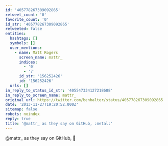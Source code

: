 ```yaml
---
id: '405778267309092865'
retweet_count: '0'
favorite_count: '0'
id_str: '405778267309092865'
retweeted: false
entities:
  hashtags: []
  symbols: []
  user_mentions:
    - name: Matt Rogers
      screen_name: mattr_
      indices:
        - '0'
        - '7'
      id_str: '156252426'
      id: '156252426'
  urls: []
in_reply_to_status_id_str: '405547334127218688'
in_reply_to_screen_name: mattr_
original_url: https://twitter.com/benbalter/status/405778267309092865
date: '2013-11-27T19:20:52.000Z'
sitemap: false
robots: noindex
reply: true
title: '@mattr_ as they say on GitHub, :metal:'
---
```


@mattr_ as they say on GitHub, :metal: